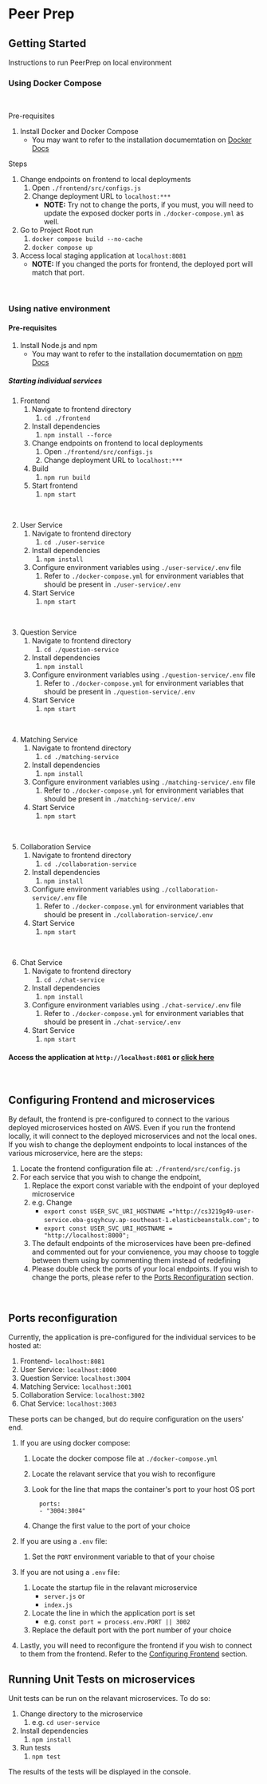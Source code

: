 # Peer Prep
## Getting Started
Instructions to run PeerPrep on local environment
<br>

### Using Docker Compose
<br>

Pre-requisites
1. Install Docker and Docker Compose
    * You may want to refer to the installation documemtation on [Docker Docs](https://docs.docker.com/get-docker/)

Steps
1. Change endpoints on frontend to local deployments
   1. Open `./frontend/src/configs.js`
   2. Change deployment URL to `localhost:***`
      * <b>NOTE:</b> Try not to change the ports, if you must, you will need to update the exposed docker ports in `./docker-compose.yml` as well.
2. Go to Project Root run
   1.  `docker compose build --no-cache`
   2.  `docker compose up`
3. Access local staging application at `localhost:8081`
     * <b>NOTE:</b> If you changed the ports for frontend, the deployed port will match that port.

<br>

### Using native environment

#### Pre-requisites
1. Install Node.js and npm
   * You may want to refer to the installation documemtation on [npm Docs](https://docs.npmjs.com/downloading-and-installing-node-js-and-npm)

##### Starting individual services

1. Frontend
   1. Navigate to frontend directory
      1. `cd ./frontend`
   2. Install dependencies
      1. `npm install --force`
   3. Change endpoints on frontend to local deployments
      1. Open `./frontend/src/configs.js`
      2. Change deployment URL to `localhost:***`
   4. Build
      1. `npm run build`
   5. Start frontend
      1. `npm start`

<br>

2. User Service
   1. Navigate to frontend directory
      1. `cd ./user-service`
   2. Install dependencies
      1. `npm install`
   3. Configure environment variables using `./user-service/.env` file
      1. Refer to `./docker-compose.yml` for environment variables that should be present in `./user-service/.env`
   4. Start Service
      1. `npm start`
   
<br>

3. Question Service
   1. Navigate to frontend directory
      1. `cd ./question-service`
   2. Install dependencies
      1. `npm install`
   3. Configure environment variables using `./question-service/.env` file
      1. Refer to `./docker-compose.yml` for environment variables that should be present in `./question-service/.env`
   4. Start Service
      1. `npm start`

<br>

4. Matching Service
   1. Navigate to frontend directory
      1. `cd ./matching-service`
   2. Install dependencies
      1. `npm install`
   3. Configure environment variables using `./matching-service/.env` file
      1. Refer to `./docker-compose.yml` for environment variables that should be present in `./matching-service/.env`
   4. Start Service
      1. `npm start`

<br>

5. Collaboration Service
   1. Navigate to frontend directory
      1. `cd ./collaboration-service`
   2. Install dependencies
      1. `npm install`
   3. Configure environment variables using `./collaboration-service/.env` file
      1. Refer to `./docker-compose.yml` for environment variables that should be present in `./collaboration-service/.env`
   4. Start Service
      1. `npm start`

<br>

6. Chat Service
   1. Navigate to frontend directory
      1. `cd ./chat-service`
   2. Install dependencies
      1. `npm install`
   3. Configure environment variables using `./chat-service/.env` file
      1. Refer to `./docker-compose.yml` for environment variables that should be present in `./chat-service/.env`
   4. Start Service
      1. `npm start`

#### Access the application at `http://localhost:8081` or [click here](http://localhost:8081)

<br>

## Configuring Frontend and microservices
By default, the frontend is pre-configured to connect to the various deployed microservices hosted on AWS. Even if you run the frontend locally, it will connect to the deployed microservices and not the local ones. If you wish to change the deployment endpoints to local instances of the various microservice, here are the steps:
1. Locate the frontend configuration file at: `./frontend/src/config.js`
2. For each service that you wish to change the endpoint,
   1. Replace the export const variable with the endpoint of your deployed microservice
   2. e.g. Change 
      * `export const USER_SVC_URI_HOSTNAME ="http://cs3219g49-user-service.eba-gsqyhcuy.ap-southeast-1.elasticbeanstalk.com";` to
      * `export const USER_SVC_URI_HOSTNAME = "http://localhost:8000";`
   3. The default endpoints of the microservices have been pre-defined and commented out for your convienence, you may choose to toggle between them using by commenting them instead of redefining
   4. Please double check the ports of your local endpoints. If you wish to change the ports, please refer to the [Ports Reconfiguration](#ports-reconfiguration) section.

<br>

## Ports reconfiguration
Currently, the application is pre-configured for the individual services to be hosted at:
1. Frontend- `localhost:8081`
2. User Service: `localhost:8000`
3. Question Service: `localhost:3004`
4. Matching Service: `localhost:3001`
5. Collaboration Service: `localhost:3002`
6. Chat Service: `localhost:3003`

These ports can be changed, but do require configuration on the users' end.
1. If you are using docker compose:
   1. Locate the docker compose file at `./docker-compose.yml`
   2. Locate the relavant service that you wish to reconfigure
   3. Look for the line that maps the container's port to your host OS port 
   
            ports:
            - "3004:3004"

    4. Change the first value to the port of your choice

2. If you are using a `.env` file:
   1. Set the `PORT` environment variable to that of your choise
3. If you are not using a `.env` file:
   1. Locate the startup file in the relavant microservice
      * `server.js` or
      * `index.js`
   2. Locate the line in which the application port is set
      * e.g. `const port = process.env.PORT || 3002`
   3. Replace the default port with the port number of your choice 

4. Lastly, you will need to reconfigure the frontend if you wish to connect to them from the frontend. Refer to the [Configuring Frontend](#configuring-frontend-and-microservices) section.

## Running Unit Tests on microservices
Unit tests can be run on the relavant microservices. To do so:
1. Change directory to the microservice
   1. e.g. `cd user-service`
2. Install dependencies
   1. `npm install`
3. Run tests
   1. `npm test`

The results of the tests will be displayed in the console.
